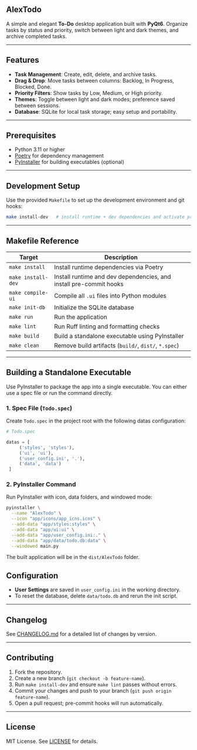 ## AlexTodo

A simple and elegant **To-Do** desktop application built with **PyQt6**. Organize tasks by status and priority, switch between light and dark themes, and archive completed tasks.

---

## Features

- **Task Management**: Create, edit, delete, and archive tasks.
- **Drag & Drop**: Move tasks between columns: Backlog, In Progress, Blocked, Done.
- **Priority Filters**: Show tasks by Low, Medium, or High priority.
- **Themes**: Toggle between light and dark modes; preference saved between sessions.
- **Database**: SQLite for local task storage; easy setup and portability.

---

## Prerequisites

- Python 3.11 or higher
- [Poetry](https://python-poetry.org/) for dependency management
- [PyInstaller](https://www.pyinstaller.org/) for building executables (optional)

---

## Development Setup

Use the provided `Makefile` to set up the development environment and git hooks:

```bash
make install-dev   # install runtime + dev dependencies and activate pre-commit hooks
```

---

## Makefile Reference

| Target           | Description                                                                 |
| ---------------- | --------------------------------------------------------------------------- |
| `make install`   | Install runtime dependencies via Poetry                                      |
| `make install-dev` | Install runtime and dev dependencies, and install pre-commit hooks         |
| `make compile-ui` | Compile all `.ui` files into Python modules                                  |
| `make init-db`    | Initialize the SQLite database                                               |
| `make run`        | Run the application                                                           |
| `make lint`       | Run Ruff linting and formatting checks                                        |
| `make build`      | Build a standalone executable using PyInstaller                               |
| `make clean`      | Remove build artifacts (`build/`, `dist/`, `*.spec`)                          |

---

## Building a Standalone Executable

Use PyInstaller to package the app into a single executable. You can either use a spec file or run the command directly.

### 1. Spec File (`Todo.spec`)

Create `Todo.spec` in the project root with the following datas configuration:

```python
# Todo.spec

datas = [
     ('styles', 'styles'),
     ('ui', 'ui'),
     ('user_config.ini', '.'),
     ('data', 'data')
 ]
```

### 2. PyInstaller Command

Run PyInstaller with icon, data folders, and windowed mode:

```bash
pyinstaller \
  --name "AlexTodo" \
  --icon "app/icons/app_icns.icns" \
  --add-data "app/styles:styles" \
  --add-data "app/ui:ui" \
  --add-data "app/user_config.ini:." \
  --add-data "app/data/todo.db:data" \
  --windowed main.py
```  

The built application will be in the `dist/AlexTodo` folder.


## Configuration

- **User Settings** are saved in `user_config.ini` in the working directory.
- To reset the database, delete `data/todo.db` and rerun the init script.

---

## Changelog

See [CHANGELOG.md](CHANGELOG.md) for a detailed list of changes by version.

---

## Contributing

1. Fork the repository.  
2. Create a new branch (`git checkout -b feature-name`).  
3. Run `make install-dev` and ensure `make lint` passes without errors.  
4. Commit your changes and push to your branch (`git push origin feature-name`).  
5. Open a pull request; pre-commit hooks will run automatically.

---

## License

MIT License. See [LICENSE](LICENSE) for details.

